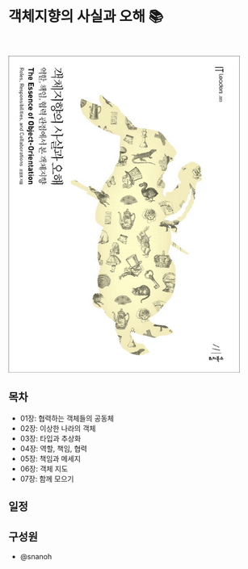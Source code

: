 # 객체지향의 사실과 오해 :books:

<br>

![book_image](./img/book-image.jpg)


## 목차

* 01장: 협력하는 객체들의 공동체
* 02장: 이상한 나라의 객체
* 03장: 타입과 추상화
* 04장: 역할, 책임, 협력
* 05장: 책임과 메세지
* 06장: 객체 지도
* 07장: 함께 모으기

## 일정


## 구성원

* @snanoh

